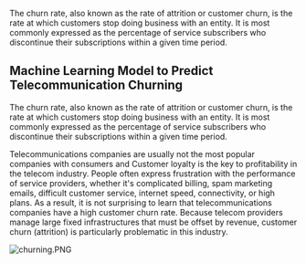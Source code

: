 
The churn rate, also known as the rate of attrition or customer churn, is the rate at which customers stop doing business with an entity. It is most commonly expressed as the percentage of service subscribers who discontinue their subscriptions within a given time period.
## Machine Learning Model to Predict Telecommunication Churning


The churn rate, also known as the rate of attrition or customer churn, is the rate at which customers stop doing business with an entity. It is most commonly expressed as the percentage of service subscribers who discontinue their subscriptions within a given time period.


Telecommunications companies are usually not the most popular companies with consumers and Customer loyalty is the key to profitability in the telecom industry. People often express frustration with the performance of service providers, whether it's complicated billing, spam marketing emails, difficult customer service, internet speed, connectivity, or high plans. As a result, it is not surprising to learn that telecommunications companies have a high customer churn rate. Because telecom providers manage large fixed infrastructures that must be offset by revenue, customer churn (attrition) is particularly problematic in this industry.


![churning.PNG](attachment:6fa036be-964e-4315-a204-da5f8f472bf2.PNG)
